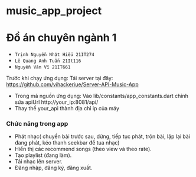 # music_app_project
# Đồ án chuyên ngành 1 

* `Trịnh Nguyễn Nhật Hiếu 21IT274`
* `Lê Quang Anh Tuấn 21It116`
* `Nguyễn Văn Vĩ 21IT661`

Trước khi chạy ứng dụng: 
Tải server tại đây:
https://github.com/vihackeriue/Server-API-Music-App

* Trong mã nguồn ứng dụng:
Vào lib/constants/app_constants.dart chỉnh sửa apiUrl 
http://your_ip:8081/api/
* Thay thế your_api thành địa chỉ ip của máy


### Chức năng trong app

* Phát nhạc( chuyển bài trước sau, dừng, tiếp tục phát, trộn bài, lặp lại bài đang phát, kéo thanh seekbar để tua nhạc) 
* Hiển thị các recommend songs (theo view và theo rate).
* Tạo playlist (đang làm).
* Tải nhạc lên server.
* Đăng nhập, đăng ký, đăng xuất.



